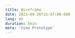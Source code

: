 ```yaml
---
title: Wireframa
date: 2023-09-26T15:47:00.000
lang: en
duration: 5min
meta: 'View Prototype'
---
```


<Wireframa />

<br />
